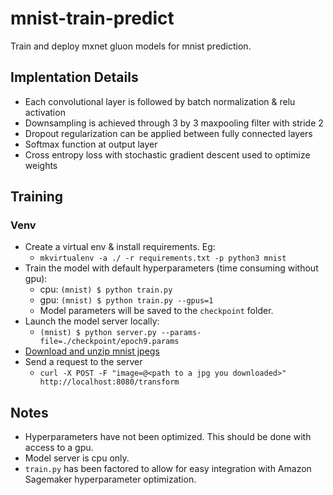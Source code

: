 # mnist-train-predict

Train and deploy mxnet gluon models for mnist prediction.

## Implentation Details

- Each convolutional layer is followed by batch normalization & relu activation
- Downsampling is achieved through 3 by 3 maxpooling filter with stride 2
- Dropout regularization can be applied between fully connected layers
- Softmax function at output layer
- Cross entropy loss with stochastic gradient descent used to optimize weights

## Training

### Venv

- Create a virtual env & install requirements. Eg:
    - `mkvirtualenv -a ./ -r requirements.txt -p python3 mnist`
- Train the model with default hyperparameters (time consuming without gpu): 
    - cpu: `(mnist) $ python train.py`
    - gpu: `(mnist) $ python train.py --gpus=1`
    - Model parameters will be saved to the `checkpoint` folder.
- Launch the model server locally: 
    - `(mnist) $ python server.py --params-file=./checkpoint/epoch9.params`
- [Download and unzip mnist jpegs](https://www.kaggle.com/scolianni/mnistasjpg)
- Send a request to the server
    - `curl -X POST -F "image=@<path to a jpg you downloaded>" http://localhost:8080/transform`

## Notes

- Hyperparameters have not been optimized. This should be done with access to a gpu.
- Model server is cpu only.
- `train.py` has been factored to allow for easy integration with Amazon Sagemaker hyperparameter optimization.
